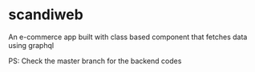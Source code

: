 # scandiweb
An e-commerce app built with class based component that fetches data using graphql


PS: Check the master branch for the backend codes
